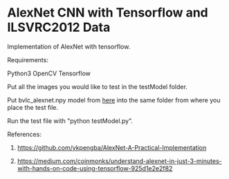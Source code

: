 # AlexNet CNN with Tensorflow and ILSVRC2012 Data


Implementation of AlexNet with tensorflow. 


Requirements:

Python3 
OpenCV
Tensorflow


Put all the images you would like to test in the testModel folder.

Put bvlc_alexnet.npy model from [here](http://www.cs.toronto.edu/~guerzhoy/tf_alexnet/) into the same folder from where you place the test file.

Run the test file with "python testModel.py".

References:

1. https://github.com/ykpengba/AlexNet-A-Practical-Implementation

2. https://medium.com/coinmonks/understand-alexnet-in-just-3-minutes-with-hands-on-code-using-tensorflow-925d1e2e2f82



